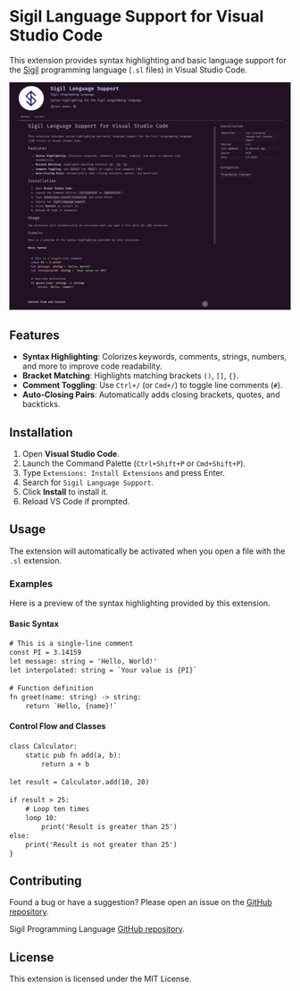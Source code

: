 # Sigil Language Support for Visual Studio Code

This extension provides syntax highlighting and basic language support for the [Sigil](https://github.com/loophole-software/sigil) programming language (`.sl` files) in Visual Studio Code.

![vscode plugin image](https://github.com/rdenadai/sigil-vscode-language-support/blob/38ea4b1a2b33e6ef444019ef06e5b0d52e5e0d78/static/image.png?raw=true)

## Features

- **Syntax Highlighting**: Colorizes keywords, comments, strings, numbers, and more to improve code readability.
- **Bracket Matching**: Highlights matching brackets `()`, `[]`, `{}`.
- **Comment Toggling**: Use `Ctrl+/` (or `Cmd+/`) to toggle line comments (`#`).
- **Auto-Closing Pairs**: Automatically adds closing brackets, quotes, and backticks.

## Installation

1. Open **Visual Studio Code**.
2. Launch the Command Palette (`Ctrl+Shift+P` or `Cmd+Shift+P`).
3. Type `Extensions: Install Extensions` and press Enter.
4. Search for `Sigil Language Support`.
5. Click **Install** to install it.
6. Reload VS Code if prompted.

## Usage

The extension will automatically be activated when you open a file with the `.sl` extension.

### Examples

Here is a preview of the syntax highlighting provided by this extension.

#### Basic Syntax

```sigil
# This is a single-line comment
const PI = 3.14159
let message: string = 'Hello, World!'
let interpolated: string = `Your value is {PI}`

# Function definition
fn greet(name: string) -> string:
    return `Hello, {name}!`
```

#### Control Flow and Classes

```sigil
class Calculator:
    static pub fn add(a, b):
        return a + b

let result = Calculator.add(10, 20)

if result > 25:
    # Loop ten times
    loop 10:
        print('Result is greater than 25')
else:
    print('Result is not greater than 25')
}
```

## Contributing

Found a bug or have a suggestion? Please open an issue on the [GitHub repository](https://github.com/loophole-software/sigil-vscode-language-support).

Sigil Programming Language [GitHub repository](https://github.com/rdenadai/sigil).

## License

This extension is licensed under the MIT License.
